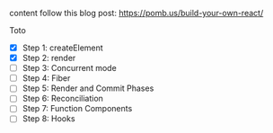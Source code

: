 content follow this blog post: https://pomb.us/build-your-own-react/

Toto

- [x] Step 1: createElement
- [x] Step 2: render
- [ ] Step 3: Concurrent mode
- [ ] Step 4: Fiber
- [ ] Step 5: Render and Commit Phases
- [ ] Step 6: Reconciliation
- [ ] Step 7: Function Components
- [ ] Step 8: Hooks
